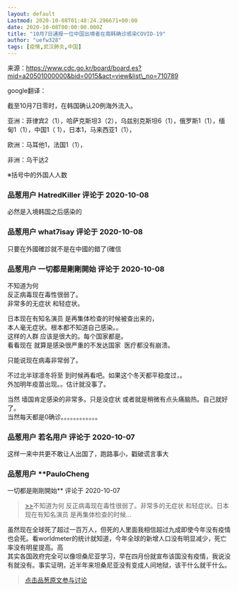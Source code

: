 ```yaml
---
layout: default
Lastmod: 2020-10-08T01:48:24.296671+00:00
date: 2020-10-08T00:00:00.000Z
title: "10月7日通报一位中国出境者在南韩确诊感染COVID-19"
author: "uefw328"
tags: [疫情,武汉肺炎,中国]
---
```


来源：https://www.cdc.go.kr/board/board.es?mid=a20501000000&bid=0015&act=view&list\_no=710789  
  
google翻译：  
  
截至10月7日零时，在韩国确认20例海外流入。  
  
亚洲：菲律宾2（1），哈萨克斯坦3（2），乌兹别克斯坦6（1），俄罗斯1（1），缅甸1（1），中国1（ 1），日本1，马来西亚1（1），  
  
欧洲：马耳他1，法国1（1），  
  
非洲：乌干达2  
  
※括号中的外国人人数

            
### 品葱用户 **HatredKiller** 评论于 2020-10-08
        
必然是入境韩国之后感染的
        


            
### 品葱用户 **what7isay** 评论于 2020-10-08
        
只要在外國確診就不是在中國的錯了(確信
        


            
### 品葱用户 **一切都是剛剛開始** 评论于 2020-10-08
        
不知道为何   
反正病毒现在毒性很弱了。  
非常多的无症状 和轻症状。  
  
日本现在有知名演员 是再集体检查的时候被查出来的，  
本人毫无症状。根本都不知道自己感染。。  
这样的人群 应该是很大的。每个国家都是。  
看看现在 就算是感染很严重的不发达国家  医疗都没有崩溃。  
  
只能说现在病毒非常弱了。  
  
不过北半球凛冬将至 到时候再看吧。如果这个冬天都平稳度过，。  
外加明年疫苗出现。。估计就没事了。  
  
当然 墙国肯定感染的非常多。只是没症状 或者就是稍微有点头痛脑热。自己就好了。  
当然每天都是0确诊。。。。。。。。。。。。
        


            
### 品葱用户 **若名用户** 评论于 2020-10-07
        
这样一来中共更不敢让人出国了，跑路事小，戳破谎言事大
        


            
### 品葱用户 **PauloCheng 
一切都是剛剛開始** 评论于 2020-10-07
        
> [\>>]( "/article/item_id-511833#")不知道为何 反正病毒现在毒性很弱了。非常多的无症状 和轻症状。日本现在有知名演员 是再集体检查的时候...

  
  
虽然现在全球死了超过一百万人，但死的人里面我相信超过九成即使今年没有疫情也会死。看worldmeter的统计就知道，今年全球的新增人口没有明显减少，死亡率没有明星提高。高  
其实各国政府完全可以像坦桑尼亚学习，早在四月份就宣布该国没有疫情，我说没有就没有。事实证明，近半年来坦桑尼亚没有变成人间地狱，该干什么就干什么。
        






> [点击品葱原文参与讨论](https://pincong.rocks/article/24819)

